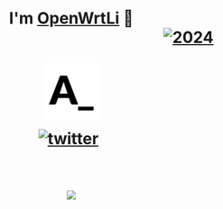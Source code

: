 <p>
  <h1 align="center">
    <b>I'm <a href="https://t.me/openwrtli">OpenWrtLi</a> 🎈</b>

<div align="right">
  <a href="https://lidrive.vip/">
    <img src="https://img.shields.io/badge/2024 haappy new year-ff69b4.svg?style=flat" alt="2024" />
  </a>
</div>

<p align="center">
  <a href="https://google.com">
    <img width="100" src="https://github.com/aralroca/aralroca.com/raw/master/public/images/logo.svg" alt="logo" />
  </a>
</p>

<p align="center" style="margin: -20px 0 30px">
   <a href="https://twitter.com/kenzo" target="_blank" style='margin-right:10px'>
    <img align="center" src="https://cdn.jsdelivr.net/npm/simple-icons@3.0.1/icons/twitter.svg" alt="twitter" height="22px" width="22px" />
  </a>
</p>
  <br />
   <small><img src="https://v1.jinrishici.com/all.svg?font-size=24&spacing=6"></small>
   <br />
   <br />
 </div>
 <br />

